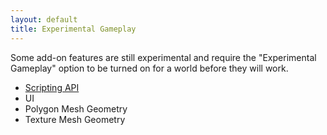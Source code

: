 ```yaml
---
layout: default
title: Experimental Gameplay
---
```


Some add-on features are still experimental and require the "Experimental Gameplay" option to be turned on for a world before they will work.

- [Scripting API](/docs/scripting/overview)
- UI
- Polygon Mesh Geometry
- Texture Mesh Geometry
